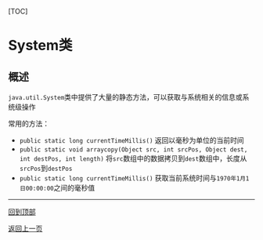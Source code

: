 [TOC]

# System类

## 概述
`java.util.System`类中提供了大量的静态方法，可以获取与系统相关的信息或系统级操作

常用的方法：
- `public static long currentTimeMillis()` 返回以毫秒为单位的当前时间
- `public static void arraycopy(Object src, int srcPos, Object dest, int destPos, int length)` 
	将`src`数组中的数据拷贝到`dest`数组中，长度从`srcPos`到`destPos`
- `public static long currentTimeMillis()` 获取当前系统时间与`1970年1月1日00:00:00`之间的毫秒值

------

[回到顶部](#System类)

[返回上一页](../../../KnowledgePoint.md)